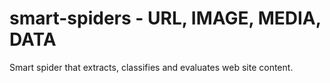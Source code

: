 # smart-spiders - URL, IMAGE, MEDIA, DATA

Smart spider that extracts, classifies and evaluates web site content.
